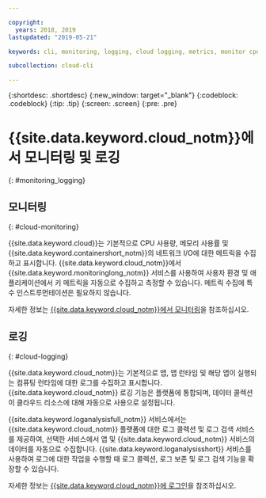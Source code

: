 ```yaml
---

copyright:
  years: 2018, 2019
lastupdated: "2019-05-21"

keywords: cli, monitoring, logging, cloud logging, metrics, monitor cpu, monitor usage, memory utilization, runtime logging

subcollection: cloud-cli

---
```


{:shortdesc: .shortdesc}
{:new_window: target="_blank"}
{:codeblock: .codeblock}
{:tip: .tip}
{:screen: .screen}
{:pre: .pre}

# {{site.data.keyword.cloud_notm}}에서 모니터링 및 로깅
{: #monitoring_logging}

## 모니터링
{: #cloud-monitoring}

{{site.data.keyword.cloud}}는 기본적으로 CPU 사용량, 메모리 사용률 및 {{site.data.keyword.containershort_notm}}의 네트워크 I/O에 대한 메트릭을 수집하고 표시합니다. {{site.data.keyword.cloud_notm}}에서 {{site.data.keyword.monitoringlong_notm}} 서비스를 사용하여 사용자 환경 및 애플리케이션에서 키 메트릭을 자동으로 수집하고 측정할 수 있습니다. 메트릭 수집에 특수 인스트루먼테이션은 필요하지 않습니다.

자세한 정보는 [{{site.data.keyword.cloud_notm}}에서 모니터링](/docs/services/cloud-monitoring?topic=cloud-monitoring-monitoring_ov#monitoring_ov)을 참조하십시오.

## 로깅
{: #cloud-logging}

{{site.data.keyword.cloud_notm}}는 기본적으로 앱, 앱 런타임 및 해당 앱이 실행되는 컴퓨팅 런타임에 대한 로그를 수집하고 표시합니다. {{site.data.keyword.cloud_notm}} 로깅 기능은 플랫폼에 통합되며, 데이터 콜렉션이 클라우드 리소스에 대해 자동으로 사용으로 설정됩니다. 

{{site.data.keyword.loganalysisfull_notm}} 서비스에서는 {{site.data.keyword.cloud_notm}} 플랫폼에 대한 로그 콜렉션 및 로그 검색 서비스를 제공하여, 선택한 서비스에서 앱 및 {{site.data.keyword.cloud_notm}} 서비스의 데이터를 자동으로 수집합니다. {{site.data.keyword.loganalysisshort}} 서비스를 사용하여 로그에 대한 작업을 수행할 때 로그 콜렉션, 로그 보존 및 로그 검색 기능을 확장할 수 있습니다.

자세한 정보는 [{{site.data.keyword.cloud_notm}}에 로그인](/docs/services/CloudLogAnalysis?topic=cloudloganalysis-log_analysis_ov#log_analysis_ov)을 참조하십시오.

